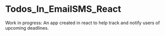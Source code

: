 # Todos_In_EmailSMS_React
Work in progress: An app created in react to help track and notify users of upcoming deadlines.
